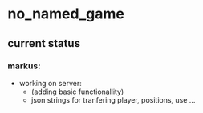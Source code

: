 # no_named_game
## current status
### markus:
- working on server:
    - (adding basic functionallity)
    - json strings for tranfering player, positions, use ...
